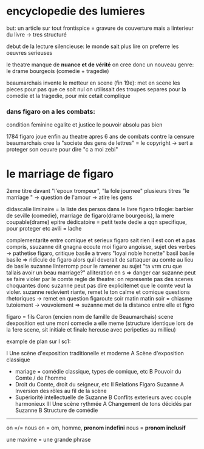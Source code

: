 # encyclopedie des lumieres
but: un article sur tout
frontispice = gravure de couverture mais a linterieur du livre
 -> tres structuré

debut de la lecture silencieuse: le monde sait plus lire
on preferre les oeuvres serieuses

le theatre manque de **nuance et de vérité** 
on cree donc un nouveau genre: le drame bourgeois (comedie + tragedie)

beaumarchais invente le metteur en scene (fin 19e): met en scene les pieces pour pas que ce soit nul
on utilissait des troupes separes pour la comedie et la tragedie, pour mix cetait complique

### dans figaro on a les combats: 
condition feminine
egalite et justice
le pouvoir absolu pas bien

1784 figaro joue enfin au theatre apres 6 ans de combats contre la censure 
beaumarchais cree la "societe des gens de lettres" = le copyright 
-> sert a proteger son oeuvre pour dire "c a moi zebi"

# le marriage de figaro
2eme titre davant "l'epoux trompeur", "la fole journee"
plusieurs titres
"le marriage " -> question de l'amour -> atire les gens

didascalie liminaire = la liste des persos dans le livre
figaro trilogie: barbier de seville (comedie), marriage de figaro(drame bourgeois), la mere coupable(drame)
epitre dédicatoire = petit texte dedie a qqn specifique, pour proteger etc
avili = lache

complementarite entre comique et serieux
figaro sait rien il est con et a pas compris, ssuzanne dit gnagna ecoute moi
figaro angoisse, sujet des verbes -> pathetise figaro, critique basile a trvers "loyal noble honette"
basil basile basile => ridicule de figaro alors quil deverait de sattaquer au comte au lieu de basile
suzanne linterromp pour le ramener au sujet "ta vrm cru que tallais avoir un beau marriage?" 
alliteration en s => danger car suzanne peut se faire violer par le comte
regle de theatre: on represente pas des scenes choquantes donc suzanne peut pas dire explicitemet que le comte veut la violer.
suzanne redevient riante, remet le ton calme et comique
questions rhetoriques -> remet en question figaroute
soir matin matin soir = chiasme
tutoiement -> vouvoiement => suzanne met de la distance entre elle et figro

figaro = fils Caron (encien nom de famille de Beaumarchais)
scene dexposition est une moni comedie a elle meme (structure identique lors de la 1ere scene, sit initiale et finale hereuse avec peripeties au millieu)

example de plan sur I sc1:

I Une scène d'exposition traditionelle et moderne
 A Scène d'exposition classique 
 - mariage = comédie classique, types de comique, etc
 B Pouvoir du Comte / de l'homme
 - Droit du Comte, droit du seigneur, etc
II Relations Figaro Suzanne
 A Inversion des rôles au fil de la scène
 - Supériorité intellectuelle de Suzanne
 B Conflits exterieurs avec couple harmonieux
III Une scène rythmée
 A Changement de tons décidés par Suzanne
 B Structure de comédie




-----------------------------------------------
on =/= nous
on = om, homme, **pronom indefini**
nous = **pronom inclusif**

une maxime = une grande phrase











